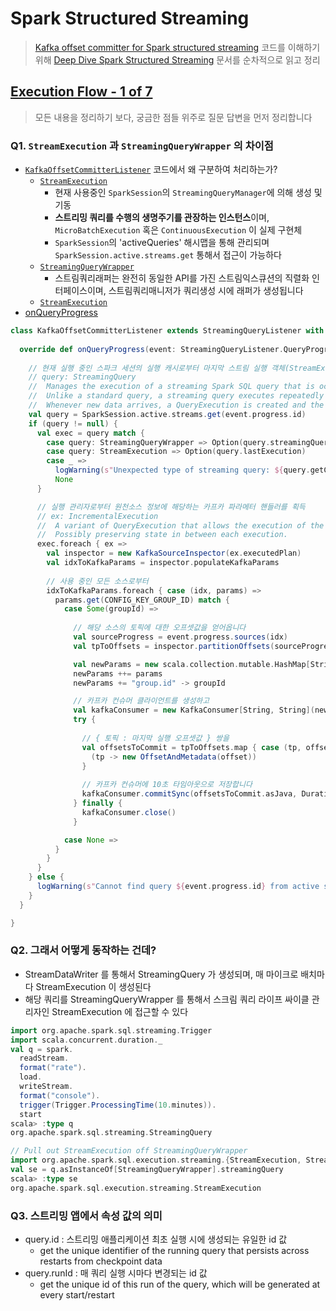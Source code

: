 # Spark Structured Streaming
> [Kafka offset committer for Spark structured streaming](https://github.com/HeartSaVioR/spark-sql-kafka-offset-committer/tree/develop-spark3.0) 코드를 이해하기 위해
> [Deep Dive Spark Structured Streaming](https://dataninjago.com/category/deep-dive-spark-structured-streaming/) 문서를 순차적으로 읽고 정리


## [Execution Flow - 1 of 7](https://dataninjago.com/2022/06/02/spark-structured-streaming-deep-dive-1-execution-flow/)
> 모든 내용을 정리하기 보다, 궁금한 점들 위주로 질문 답변을 먼저 정리합니다

### Q1. `StreamExecution` 과 `StreamingQueryWrapper` 의 차이점
* [`KafkaOffsetCommitterListener`](https://github.com/HeartSaVioR/spark-sql-kafka-offset-committer/blob/develop-spark3.0/src/main/scala/net/heartsavior/spark/KafkaOffsetCommitterListener.scala#L40) 코드에서 왜 구분하여 처리하는가?
  - [`StreamExecution`](https://books.japila.pl/spark-structured-streaming-internals/StreamExecution/)
    - 현재 사용중인 `SparkSession`의 `StreamingQueryManager`에 의해 생성 및 기동
    - **스트리밍 쿼리를 수행의 생명주기를 관장하는 인스턴스**이며, `MicroBatchExecution` 혹은 `ContinuousExecution` 이 실제 구현체
    - `SparkSession`의 'activeQueries' 해시맵을 통해 관리되며 `SparkSession.active.streams.get` 통해서 접근이 가능하다
  - [`StreamingQueryWrapper`](https://books.japila.pl/spark-structured-streaming-internals/StreamingQueryWrapper/)
    - 스트림쿼리래퍼는 완전히 동일한 API를 가진 스트림익스큐션의 직렬화 인터페이스이며, 스트림쿼리매니저가 쿼리생성 시에 래퍼가 생성됩니다
  - [`StreamExecution`](https://books.japila.pl/spark-structured-streaming-internals/StreamExecution/)
* [onQueryProgress]()
```scala
class KafkaOffsetCommitterListener extends StreamingQueryListener with Logging {
  
  override def onQueryProgress(event: StreamingQueryListener.QueryProgressEvent): Unit = {
    
    // 현재 실행 중인 스파크 세션의 실행 캐시로부터 마지막 스트림 실행 객체(StreamExecution)를 획득
    // query: StreamingQuery
    //  Manages the execution of a streaming Spark SQL query that is occurring in a separate thread. 
    //  Unlike a standard query, a streaming query executes repeatedly each time new data arrives at any Source present in the query plan. 
    //  Whenever new data arrives, a QueryExecution is created and the results are committed transactionally to the given Sink.
    val query = SparkSession.active.streams.get(event.progress.id)
    if (query != null) {
      val exec = query match {
        case query: StreamingQueryWrapper => Option(query.streamingQuery.lastExecution)
        case query: StreamExecution => Option(query.lastExecution)
        case _ =>
          logWarning(s"Unexpected type of streaming query: ${query.getClass}")
          None
      }

      // 실행 관리자로부터 원천소스 정보에 해당하는 카프카 파라메터 핸들러를 획득
      // ex: IncrementalExecution
      //  A variant of QueryExecution that allows the execution of the given LogicalPlan plan incrementally. 
      //  Possibly preserving state in between each execution.
      exec.foreach { ex =>
        val inspector = new KafkaSourceInspector(ex.executedPlan)
        val idxToKafkaParams = inspector.populateKafkaParams
        
        // 사용 중인 모든 소스로부터
        idxToKafkaParams.foreach { case (idx, params) =>
          params.get(CONFIG_KEY_GROUP_ID) match {
            case Some(groupId) =>
              
              // 해당 소스의 토픽에 대한 오프셋값을 얻어옵니다 
              val sourceProgress = event.progress.sources(idx)
              val tpToOffsets = inspector.partitionOffsets(sourceProgress.endOffset)

              val newParams = new scala.collection.mutable.HashMap[String, Object]
              newParams ++= params
              newParams += "group.id" -> groupId

              // 카프카 컨슈머 클라이언트를 생성하고
              val kafkaConsumer = new KafkaConsumer[String, String](newParams.asJava)
              try {
                
                // { 토픽 : 마지막 실행 오프셋값 } 쌍을 
                val offsetsToCommit = tpToOffsets.map { case (tp, offset) =>
                  (tp -> new OffsetAndMetadata(offset))
                }
                
                // 카프카 컨슈머에 10초 타임아웃으로 저장합니다
                kafkaConsumer.commitSync(offsetsToCommit.asJava, Duration.ofSeconds(10))
              } finally {
                kafkaConsumer.close()
              }

            case None =>
          }
        }
      }
    } else {
      logWarning(s"Cannot find query ${event.progress.id} from active spark session!")
    }
  }

}
```

### Q2. 그래서 어떻게 동작하는 건데?
* StreamDataWriter 를 통해서 StreamingQuery 가 생성되며, 매 마이크로 배치마다 StreamExecution 이 생성된다
* 해당 쿼리를 StreamingQueryWrapper 를 통해서 스크림 쿼리 라이프 싸이클 관리자인 StreamExecution 에 접근할 수 있다
```scala
import org.apache.spark.sql.streaming.Trigger
import scala.concurrent.duration._
val q = spark.
  readStream.
  format("rate").
  load.
  writeStream.
  format("console").
  trigger(Trigger.ProcessingTime(10.minutes)).
  start
scala> :type q
org.apache.spark.sql.streaming.StreamingQuery

// Pull out StreamExecution off StreamingQueryWrapper
import org.apache.spark.sql.execution.streaming.{StreamExecution, StreamingQueryWrapper}
val se = q.asInstanceOf[StreamingQueryWrapper].streamingQuery
scala> :type se
org.apache.spark.sql.execution.streaming.StreamExecution
```

### Q3. 스트리밍 앱에서 속성 값의 의미
* query.id : 스트리밍 애플리케이션 최초 실행 시에 생성되는 유일한 id 값
  * get the unique identifier of the running query that persists across restarts from checkpoint data
* query.runId : 매 쿼리 실행 시마다 변경되는 id 값
  * get the unique id of this run of the query, which will be generated at every start/restart